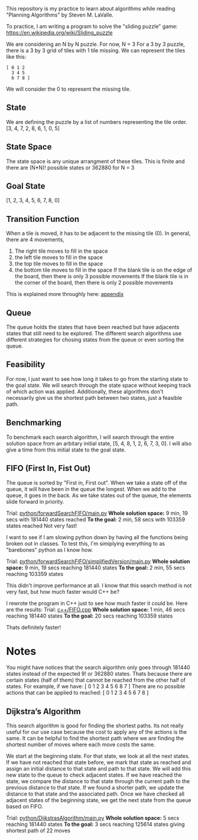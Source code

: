 This repository is my practice to learn about algorithms while reading "Planning Algorithms" by Steven M. LaValle.

To practice, I am writing a program to solve the "sliding puzzle" game: https://en.wikipedia.org/wiki/Sliding_puzzle

We are considering an N by N puzzle. For now, N = 3
For a 3 by 3 puzzle, there is a 3 by 3 grid of tiles with 1 tile missing. We can represent the tiles like this:
    
    [ 0 1 2
      3 4 5
      6 7 8 ]
We will consider the 0 to represent the missing tile.

## State 
We are defining the puzzle by a list of numbers representing the tile order. [3, 4, 7, 2, 8, 6, 1, 0, 5]

## State Space
The state space is any unique arrangment of these tiles. This is finite and there are (N*N)! possible states or 362880 for N = 3

## Goal State
[1, 2, 3, 4, 5, 6, 7, 8, 0]

## Transition Function
When a tile is moved, it has to be adjacent to the missing tile (0).
In general, there are 4 movements,
1. The right tile moves to fill in the space
2. the left tile moves to fill in the space
3. the top tile moves to fill in the space
4. the bottom tile moves to fill in the space
If the blank tile is on the edge of the board, then there is only 3 possible movements
If the blank tile is in the corner of the board, then there is only 2 possible movements

This is explained more throughly here: [appendix](appendix/movementDefinitions.md)

## Queue
The queue holds the states that have been reached but have adjacents states that still need to be explored. The different search algorithms use different strategies for chosing states from the queue or even sorting the queue. 

## Feasibility
For now, I just want to see how long it takes to go from the starting state to the goal state. We will search through the state space without keeping track of which action was applied. Additionally, these algorithms don't necessarily give us the shortest path between two states, just a feasible path.

## Benchmarking
To benchmark each search algorithm, I will search through the entire solution space from an arbitary initial state, [5, 4, 8, 1, 2, 6, 7, 3, 0]. I will also give a time from this initial state to the goal state.

## FIFO (First In, Fist Out)
The queue is sorted by "First in, First out". When we take a state off of the queue, it will have been in the queue the longest. When we add to the queue, it goes in the back. As we take states out of the queue, the elements slide forward in priority.

Trial: [python/forwardSearchFIFO/main.py](python/forwardSearchFIFO/main.py)
**Whole solution space:** 9 min, 19 secs with 181440 states reached
**To the goal:** 2 min, 58 secs with 103359 states reached
Not very fast!

I want to see if I am slowing python down by having all the functions being broken out in classes. To test this, I'm simiplying everything to as "barebones" python as I know how.

Trial: [python/forwardSearchFIFO/simplifiedVersion/main.py](python/forwardSearchFIFO/simplifiedVersion/main.py)
**Whole solution space:** 9 min, 19 secs reaching 181440 states
**To the goal:** 2 min, 55 secs reaching 103359 states

This didn't improve performance at all. I know that this search method is not very fast, but how much faster would C++ be?

I rewrote the program in C++ just to see how much faster it could be. Here are the results:
Trial: [c++/FIFO.cpp](c++/FIFO.cpp)
**Whole solution space:** 1 min, 46 secs reaching 181440 states
**To the goal:** 20 secs reaching 103359 states

Thats definitely faster!

# Notes
You might have notices that the search algorithm only goes through 181440 states instead of the expected 9! or 362880 states. Thats because there are certain states (half of them) that cannot be reached from the other half of states. For example, if we have:
    [ 0 1 2
      3 4 5
      6 8 7 ]
There are no possible actions that can be applied to reached:
    [ 0 1 2
      3 4 5
      6 7 8 ]

## Dijkstra’s Algorithm
This search algorithm is good for finding the shortest paths. Its not really useful for our use case because the cost to apply any of the actions is the same. It can be helpful to find the shortest path where we are finding the shortest number of moves where each move costs the same.

We start at the beginning state. For that state, we look at all the next states. If we have not reached that state before, we mark that state as reached and assign an initial distance to that state and path to that state. We will add this new state to the queue to check adjacent states. If we have reached the state, we compare the distance to that state through the current path to the previous distance to that state. If we found a shorter path, we update the distance to that state and the associated path. Once we have checked all adjacent states of the beginning state, we get the next state from the queue based on FIFO.

Trial: [python/DijkstrasAlgorithm/main.py](python/DijkstrasAlgorithm/main.py)
**Whole solution space:** 5 secs reaching 181440 states
**To the goal:** 3 secs reaching 125614 states giving shortest path of 22 moves



